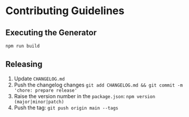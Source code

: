 # Contributing Guidelines

## Executing the Generator

```sh
npm run build
```

## Releasing

 1. Update `CHANGELOG.md`
 2. Push the changelog changes `git add CHANGELOG.md && git commit -m 'chore: prepare release'`
 3. Raise the version number in the `package.json`: `npm version (major|minor|patch)`
 4. Push the tag: `git push origin main --tags`

